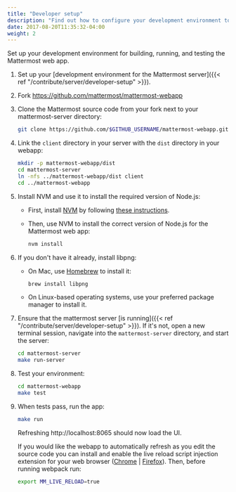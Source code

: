 ```yaml
---
title: "Developer setup"
description: "Find out how to configure your development environment to build, run, and test the Mattermost web app."
date: 2017-08-20T11:35:32-04:00
weight: 2
---
```


Set up your development environment for building, running, and testing the Mattermost web app.

1. Set up your [development environment for the Mattermost server]({{< ref "/contribute/server/developer-setup" >}}).

2. Fork https://github.com/mattermost/mattermost-webapp

3. Clone the Mattermost source code from your fork next to your mattermost-server directory:

    ```sh
    git clone https://github.com/$GITHUB_USERNAME/mattermost-webapp.git
    ```

4. Link the `client` directory in your server with the `dist` directory in your webapp:

    ```sh
    mkdir -p mattermost-webapp/dist
    cd mattermost-server
    ln -nfs ../mattermost-webapp/dist client
    cd ../mattermost-webapp
    ```

5. Install NVM and use it to install the required version of Node.js:

    - First, install [NVM](https://github.com/nvm-sh/nvm) by following [these instructions](https://github.com/nvm-sh/nvm#installing-and-updating).

    - Then, use NVM to install the correct version of Node.js for the Mattermost web app:
        ```sh
        nvm install
        ```

6. If you don't have it already, install libpng:

    - On Mac, use [Homebrew](https://brew.sh/) to install it:

        ```sh
        brew install libpng
        ```

    - On Linux-based operating systems, use your preferred package manager to install it.

7. Ensure that the mattermost server [is running]({{< ref "/contribute/server/developer-setup" >}}). If it's not, open a new terminal session, navigate into the `mattermost-server` directory, and start the server:

    ```sh
    cd mattermost-server
    make run-server
    ```

8. Test your environment:

    ```sh
    cd mattermost-webapp
    make test
    ```

9. When tests pass, run the app:

    ```sh
    make run
    ```

    Refreshing http://localhost:8065 should now load the UI.

    If you would like the webapp to automatically refresh as you edit the source code you can install and enable the live reload script injection extension for your web browser ([Chrome](https://chrome.google.com/webstore/detail/remotelivereload/jlppknnillhjgiengoigajegdpieppei/related?hl=en) | [Firefox](https://addons.mozilla.org/en-US/firefox/addon/livereload-web-extension/)). Then, before running webpack run:

    ```sh
    export MM_LIVE_RELOAD=true
    ```
